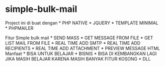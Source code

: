 # simple-bulk-mail
Project ini di buat dengan 
	* PHP NATIVE
	* JQUERY
	* TEMPLATE MINIMAL
	* PHPMAILER

Fitur Simple bulk mail
	* SEND MASS
	* GET MESSAGE FROM FILE
	* GET LIST MAIL FROM FILE
	* REAL TIME ADD SMTP
	* REAL TIME ADD RECIPIENTS
	* REAL TIME ADD ATTACHMENT
	* PREVIEW MESSAGE HTML
Manfaat 
	* BISA UNTUK BELAJAR 
	* BISNIS
	* BISA DI KEMBANGKAN LAGI JIKA MASIH BELAJAR KARENA MASIH BANYAK FITUR KOSONG
	* DLL



